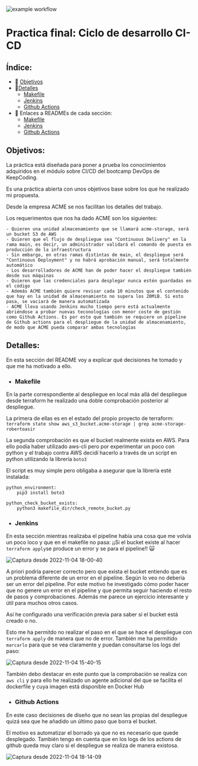 ![example workflow](https://github.com/roberto-asir/CICD/actions/workflows/main.yml/badge.svg)

# Practica final: Ciclo de desarrollo CI-CD

## Índice:
- :dart: [Objetivos](#objetivos)
- :mag_right:[Detalles](#detalles)
  - [Makefile](#makefile)
  - [Jenkins](#jenkins)
  - [Github Actions](#github-actions)
- :telescope: Enlaces a READMEs de cada sección:
  - [Makefile](./makefile_dir/makefile-README.md)
  - [Jenkins](./jenkins/jenkins.README.md)
  - [Github Actions](./.github/workflows/github.README.md)
  
  
## Objetivos:

La práctica está diseñada para poner a prueba los conocimientos adquiridos en el módulo sobre CI/CD del bootcamp DevOps de KeepCoding.

Es una práctica abierta con unos objetivos base sobre los que he realizado mi propuesta.

Desde la empresa ACME se nos facilitan los detalles del trabajo.

Los requerimentos que nos ha dado ACME son los siguientes:

    - Quieren una unidad almacenamiento que se llamará acme-storage, será un bucket S3 de AWS
    - Quieren que el flujo de despliegue sea "Continuous Delivery" en la rama main, es decir, un administrador validará el comando de puesta en producción de la infraestructura
    - Sin embargo, en otras ramas distintas de main, el despliegue será "Continuous Deployment" y no habrá aprobación manual, será totalmente automático
    - Los desarrolladores de ACME han de poder hacer el despliegue también desde sus máquinas
    - Quieren que las credenciales para desplegar nunca estén guardadas en el código
    - Además ACME también quiere revisar cada 10 minutos que el contenido que hay en la unidad de almacenamiento no supera los 20MiB. Si esto pasa, se vaciará de manera automatizada
    - ACME lleva usando Jenkins mucho tiempo pero está actualmente abriéndose a probar nuevas teconologías con menor coste de gestión como Github Actions. Es por esto que también se requiere un pipeline de Github actions para el despliegue de la unidad de almacenamiento, de modo que ACME pueda comparar ambas tecnologías


## Detalles:

En esta sección del README voy a explicar qué decisiones he tomado y que me ha motivado a ello.

- ### Makefile

En la parte correspondiente al despliegue en local más allá del despliegue desde terraform he realizado una doble comprobación posterior al despliegue.

La primera de ellas es en el estado del propio proyecto de terraform:
`terraform state show aws_s3_bucket.acme-storage | grep acme-storage-robertoasir`

La segunda comprobación es que el bucket realmente exista en AWS. 
Para ello podía haber utilizado aws-cli pero por experimentar un poco con python y el trabajo contra AWS decidí hacerlo a través de un script en python utilizando la librería `boto3`

El script es muy simple pero obligaba a asegurar que la librería esté instalada:
```
python_environment:
	pip3 install boto3

python_check_bucket_exists:
	python3 makefile_dir/check_remote_bucket.py
```

- ### Jenkins

En esta sección mientras realizaba el pipeline había una cosa que me volvía un poco loco y que en el makefile no pasa: 
  ¡¡Si el bucket existe al hacer `terraform apply`se produce un error y se para el pipeline!! :scream_cat:
  
![Captura desde 2022-11-04 18-00-40](https://user-images.githubusercontent.com/2046110/200033344-9354d266-bd57-4255-ae86-056a3b2c5b5b.png)

A priori podría parecer correcto pero que exista el bucket entiendo que es un problema diferente de un error en el pipeline. 
Según lo veo no debería ser un error del pipeline. 
Por este motivo he investigado cómo poder hacer que no genere un error en el pipeline y que permita seguir haciendo el resto de pasos y comprobaciones.
Además me parece un ejercicio interesante y útil para muchos otros casos.

Así he configurado una verificación previa para saber si el bucket está creado o no.

Esto me ha permitdo no realizar el paso en el que se hace el despliegue con `terraform apply` de manera que no de error.
También me ha permitido `marcarlo` para que se vea claramente y puedan consultarse los logs del paso:

![Captura desde 2022-11-04 15-40-15](https://user-images.githubusercontent.com/2046110/200034328-139b963b-b292-4a85-8fd1-fdf48dfabd33.png)

También debo destacar en este punto que la comprobación se realiza con `aws cli` y para ello he realizado un agente adicional del que se facilita el dockerfile y cuya imagen está disponible en Docker Hub

- ### Github Actions

En este caso decisiones de diseño que no sean las propias del despliegue quizá sea que he añadido un último paso que borra el bucket. 

El motivo es automatizar el borrado ya que no es necesario que quede desplegado.
También tengo en cuenta que en los logs de los actions de github queda muy claro si el despliegue se realiza de manera existosa.

![Captura desde 2022-11-04 18-14-09](https://user-images.githubusercontent.com/2046110/200036099-4453e548-1dde-42b6-bf07-2379de9af284.png)

